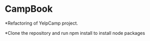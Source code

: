 # CampBook

*Refactoring of YelpCamp project.

*Clone the repository and run npm install to install node packages
